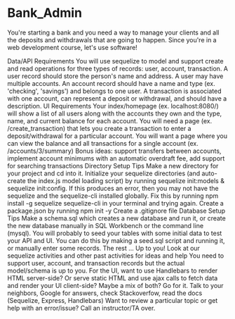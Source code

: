 # Bank_Admin

You're starting a bank and you need a way to manage your clients and all the deposits and withdrawals that are going to happen. Since you're in a web development course, let's use software!

Data/API Requirements
You will use sequelize to model and support create and read operations for three types of records: user, account, transaction.
A user record should store the person's name and address. A user may have multiple accounts.
An account record should have a name and type (ex. 'checking', 'savings') and belongs to one user.
A transaction is associated with one account, can represent a deposit or withdrawal, and should have a description.
UI Requirements
Your index/homepage (ex. localhost:8080/) will show a list of all users along with the accounts they own and the type, name, and current balance for each account.
You will need a page (ex. /create_transaction) that lets you create a transaction to enter a deposit/withdrawal for a particular account.
You will want a page where you can view the balance and all transactions for a single account (ex. /accounts/3/summary)
Bonus ideas: support transfers between accounts, implement account minimums with an automatic overdraft fee, add support for searching transactions
Directory Setup Tips
Make a new directory for your project and cd into it.
Initialize your sequelize directories (and auto-create the index.js model loading script) by running sequelize init:models & sequelize init:config. If this produces an error, then you may not have the sequelize and the sequelize-cli installed globally. Fix this by running npm install -g sequelize sequelize-cli in your terminal and trying again.
Create a package.json by running npm init -y
Create a .gitignore file
Database Setup Tips
Make a schema.sql which creates a new database and run it, or create the new database manually in SQL Workbench or the command line (mysql).
You will probably to seed your tables with some initial data to test your API and UI. You can do this by making a seed.sql script and running it, or manually enter some records.
The rest ... Up to you!
Look at our sequelize activities and other past activities for ideas and help
You need to support user, account, and transaction records but the actual model/schema is up to you.
For the UI, want to use Handlebars to render HTML server-side? Or serve static HTML and use ajax calls to fetch data and render your UI client-side? Maybe a mix of both? Go for it.
Talk to your neighbors, Google for answers, check Stackoverfow, read the docs (Sequelize, Express, Handlebars)
Want to review a particular topic or get help with an error/issue? Call an instructor/TA over.
